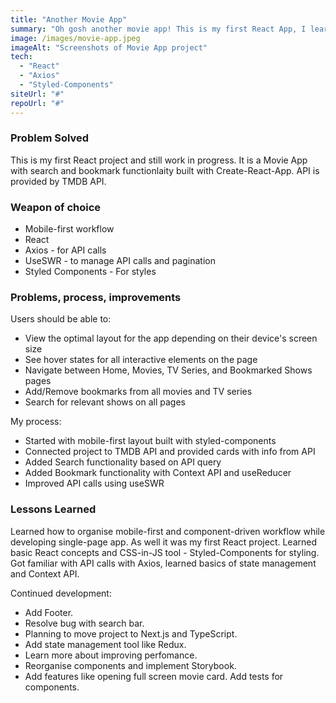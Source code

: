```yaml
---
title: "Another Movie App"
summary: "Oh gosh another movie app! This is my first React App, I learnt a lot about React concepts, state management and fetching API using Axios."
image: /images/movie-app.jpeg
imageAlt: "Screenshots of Movie App project"
tech:
  - "React"
  - "Axios"
  - "Styled-Components"
siteUrl: "#"
repoUrl: "#"
---
```


### Problem Solved

This is my first React project and still work in progress. It is a Movie App with search and bookmark functionlaity built with Create-React-App. API is provided by TMDB API.

### Weapon of choice

- Mobile-first workflow
- React
- Axios - for API calls
- UseSWR - to manage API calls and pagination
- Styled Components - For styles

### Problems, process, improvements

Users should be able to:

- View the optimal layout for the app depending on their device's screen size
- See hover states for all interactive elements on the page
- Navigate between Home, Movies, TV Series, and Bookmarked Shows pages
- Add/Remove bookmarks from all movies and TV series
- Search for relevant shows on all pages

My process:

- Started with mobile-first layout built with styled-components
- Connected project to TMDB API and provided cards with info from API
- Added Search functionality based on API query
- Added Bookmark functionality with Context API and useReducer
- Improved API calls using useSWR

### Lessons Learned

Learned how to organise mobile-first and component-driven workflow while developing single-page app. As well it was my first React project. Learned basic React concepts and CSS-in-JS tool - Styled-Components for styling. Got familiar with API calls with Axios, learned basics of state management and Context API.

Continued development: 
- Add Footer.
- Resolve bug with search bar. 
- Planning to move project to Next.js and TypeScript. 
- Add state management tool like Redux. 
- Learn more about improving perfomance. 
- Reorganise components and implement Storybook.
- Add features like opening full screen movie card. Add tests for components.
